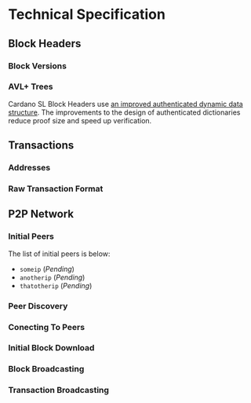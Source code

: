 # Technical Specification

[//]: # (<2017-01-15>)

## Block Headers

### Block Versions

### AVL+ Trees

Cardano SL Block Headers use [an improved authenticated dynamic data
structure](https://eprint.iacr.org/2016/994.pdf). The improvements to the
design of authenticated dictionaries reduce proof size and speed up
verification.

## Transactions

### Addresses

### Raw Transaction Format

## P2P Network

### Initial Peers

The list of initial peers is below:

- `someip` (_Pending_)
- `anotherip` (_Pending_)
- `thatotherip` (_Pending_)

### Peer Discovery

### Conecting To Peers

### Initial Block Download

### Block Broadcasting

### Transaction Broadcasting
